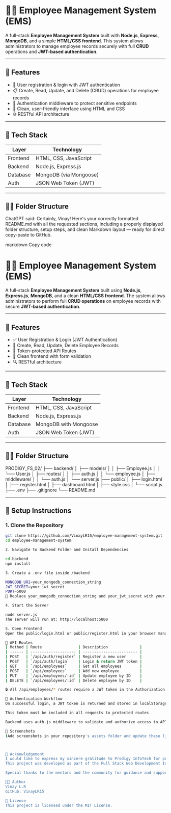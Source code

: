 # 👨‍💼 Employee Management System (EMS)

A full-stack **Employee Management System** built with **Node.js**, **Express**, **MongoDB**, and a simple **HTML/CSS frontend**. This system allows administrators to manage employee records securely with full **CRUD** operations and **JWT-based authentication**.

---

## 📌 Features

- 🧾 User registration & login with JWT authentication
- 📋 Create, Read, Update, and Delete (CRUD) operations for employee records
- 🔐 Authentication middleware to protect sensitive endpoints
- 🧼 Clean, user-friendly interface using HTML and CSS
- 🌐 RESTful API architecture

---

## 🚀 Tech Stack

| Layer     | Technology             |
|-----------|------------------------|
| Frontend  | HTML, CSS, JavaScript  |
| Backend   | Node.js, Express.js    |
| Database  | MongoDB (via Mongoose) |
| Auth      | JSON Web Token (JWT)   |

---

## 🧑‍💻 Folder Structure

ChatGPT said:
Certainly, Vinay! Here's your correctly formatted README.md with all the requested sections, including a properly displayed folder structure, setup steps, and clean Markdown layout — ready for direct copy-paste to GitHub.

markdown
Copy code
# 👨‍💼 Employee Management System (EMS)

A full-stack **Employee Management System** built using **Node.js**, **Express.js**, **MongoDB**, and a clean **HTML/CSS frontend**. The system allows administrators to perform full **CRUD operations** on employee records with secure **JWT-based authentication**.

---

## 📌 Features

- ✅ User Registration & Login (JWT Authentication)
- 🧾 Create, Read, Update, Delete Employee Records
- 🔐 Token-protected API Routes
- 🎨 Clean frontend with form validation
- 🔍 RESTful architecture

---

## 🚀 Tech Stack

| Layer     | Technology             |
|-----------|------------------------|
| Frontend  | HTML, CSS, JavaScript  |
| Backend   | Node.js, Express.js    |
| Database  | MongoDB with Mongoose  |
| Auth      | JSON Web Token (JWT)   |

---

## 🧑‍💻 Folder Structure

PRODIGY_FS_02/
├── backend/
│ ├── models/
│ │ ├── Employee.js
│ │ └── User.js
│ ├── routes/
│ │ ├── auth.js
│ │ └── employee.js
│ ├── middleware/
│ │ └── auth.js
│ └── server.js
├── public/
│ ├── login.html
│ ├── register.html
│ ├── dashboard.html
│ ├── style.css
│ └── script.js
├── .env
├── .gitignore
└── README.md


---

## 🔧 Setup Instructions

### 1. Clone the Repository

```bash
git clone https://github.com/VinayLR15/employee-management-system.git
cd employee-management-system

2. Navigate to Backend Folder and Install Dependencies

cd backend
npm install

3. Create a .env file inside /backend

MONGODB_URI=your_mongodb_connection_string
JWT_SECRET=your_jwt_secret
PORT=5000
🔐 Replace your_mongodb_connection_string and your_jwt_secret with your actual values.

4. Start the Server

node server.js
The server will run at: http://localhost:5000

5. Open Frontend
Open the public/login.html or public/register.html in your browser manually (or host it using any local server).

🧪 API Routes
| Method | Route                | Description              |
| ------ | -------------------- | ------------------------ |
| POST   | `/api/auth/register` | Register a new user      |
| POST   | `/api/auth/login`    | Login & return JWT token |
| GET    | `/api/employees`     | Get all employees        |
| POST   | `/api/employees`     | Add new employee         |
| PUT    | `/api/employees/:id` | Update employee by ID    |
| DELETE | `/api/employees/:id` | Delete employee by ID    |

🔒 All /api/employees/* routes require a JWT token in the Authorization header.

🔐 Authentication Workflow
On successful login, a JWT token is returned and stored in localStorage

This token must be included in all requests to protected routes

Backend uses auth.js middleware to validate and authorize access to APIs

📸 Screenshots
(Add screenshots in your repository's assets folder and update these links)



🙏 Acknowledgement
I would like to express my sincere gratitude to Prodigy InfoTech for providing this internship opportunity.
This project was developed as part of the Full Stack Web Development Internship (Task-02), which significantly enhanced my hands-on skills in building secure, full-stack applications.

Special thanks to the mentors and the community for guidance and support.

👨‍🎓 Author
Vinay L.R
GitHub: VinayLR15

📄 License
This project is licensed under the MIT License.
